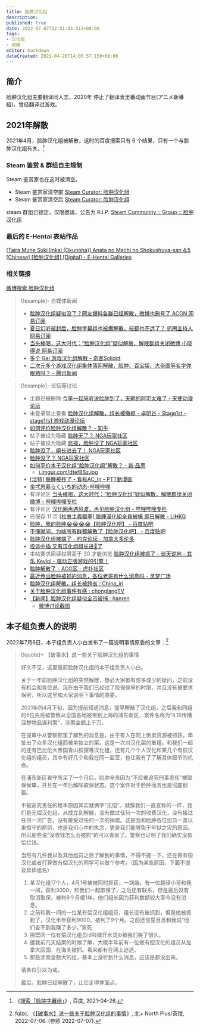 ```yaml
---
title: 脸肿汉化组
description:
published: true
date: 2022-07-07T12:51:03.513+08:00
tags:
- 汉化组
- 动画
editor: markdown
dateCreated: 2021-04-26T14:06:57.159+08:00
---
```


## 简介

脸肿汉化组主要翻译同人志，2020年 停止了翻译表里番动画节目(アニメ新番組)，曾经翻译过游戏。

## 2021年解散

2021年4月，脸肿汉化组被解散，这时的百度搜索只有 6 个结果，只有一个与脸肿汉化组有关。[^oUDij]

[^oUDij]: 《[搜索「脸肿字幕组」](https://archive.is/oUDij "https://www.baidu.com/s?ie=UTF-8&wd=脸肿字幕组")》, 百度, 2021-04-26.

### Steam 鉴赏 & 群组自主规制

Steam 鉴赏家也在这时被清空。

+   Steam 鉴赏家清空前 [Steam Curator: 脸肿汉化组](https://web.archive.org/web/20180124112629/http://store.steampowered.com/curator/29330553-脸肿汉化组/)
+   Steam 鉴赏家清空后 [Steam Curator: 脸肿汉化组](https://web.archive.org/web/20210425163534/https://store.steampowered.com/curator/29330553-脸肿汉化组/)

steam 群组已锁定，仅限邀请，公告为 R.I.P. [Steam Community :: Group :: 脸肿汉化组](https://web.archive.org/web/20210425162802/https://steamcommunity.com/groups/Lianzhong)

### 最后的 E-Hentai 表站作品

[[Taira Mune Suki Iinkai (Okunoha)] Anata no Machi no Shokushuya-san 4.5 [Chinese] [脸肿汉化组] [Digital] - E-Hentai Galleries](https://web.archive.org/web/20210425165133/https://e-hentai.org/g/1895876/f8c5a134e9/?hc=1 "https://archive.is/2AW60")

### 相关链接

[微博搜索 脸肿汉化组](https://archive.is/qHefl "https://s.weibo.com/weibo?q=脸肿汉化组")

> [!example]- 自媒体新闻
>
> +   [脸肿汉化组疑似没了？网友爆料各群已经解散，微博也删号了 ACGN 网易订阅](https://archive.is/XNq0h "https://www.163.com/dy/article/G8EDB8SR0515AE1Q.html")
> +   [夏日幻听被封后，脸肿字幕组也被爆解散，桜都也不远了？ 扒圈主持人 网易订阅](https://archive.is/3rWVJ "https://www.163.com/dy/article/G8FG4QQG0537TR1B.html")
> +   [当头棒喝，这大时代：“脸肿汉化组”疑似解散，解散群组关闭微博 小晓得说 网易订阅](https://archive.is/t7WlM "https://www.163.com/dy/article/G8ENKHOV0535W8V4.html")
> +   [多个 Gal 游戏汉化组解散 - 奇客Solidot](https://web.archive.org/web/20210516082015/https://www.solidot.org/story?sid=67634)
> +   [二次元多个游戏汉化组集体落网解散，脸肿、百宝袋、大帝国等名字你眼熟吗？ - 腾讯新闻](https://web.archive.org/web/20210516081957/https://new.qq.com/omn/20210426/20210426A00MK800.html)

> [!example]- 论坛等讨论
>
> +   主题已被删除 [今早一起来听说脸肿到了，天朝的阿宅太难了 - 天使动漫论坛](https://web.archive.org/web/20210426020838/https://www.tsdm39.net/forum.php?mod=viewthread&tid=1047075)
> +   未登录禁止查看 [脸肿汉化组解散，组长被橄榄 - 卓明谷 - Stage1st - stage1/s1 游戏动漫论坛](https://archive.is/NDMuB "https://bbs.saraba1st.com/2b/thread-2000914-1-1.html")
> +   [如何评价脸肿汉化组解散？ - 知乎](https://archive.is/WOZ1u "https://www.zhihu.com/question/456412220")
> +   帖子被设为隐藏 [脸肿无了？ NGA玩家社区](https://archive.is/ImWuW "https://nga.178.com/read.php?tid=26472518")
> +   帖子被设为隐藏 [悲报，脸肿没了 NGA玩家社区](https://archive.is/Yr4xk "https://bbs.nga.cn/read.php?tid=26480804")
> +   [脸肿没了，组长进去了！ NGA玩家社区](https://archive.is/vfydU "https://bbs.nga.cn/read.php?tid=26477133")
> +   [脸肿没了？ NGA玩家社区](https://archive.is/FYTpc "https://bbs.nga.cn/read.php?tid=26485615")
> +   [如何平价本子汉化组“脸肿汉化组”解散？ - 新·品葱](https://web.archive.org/web/20210425165701/https://pincong.rocks/question/38325)
>     +   [i.imgur.com/dtefBSz.jpg](https://web.archive.org/web/20210425162713/https://i.imgur.com/dtefBSz.jpg)
> +   [[洽特] 臉腫被抄了 - 看板AC_In - PTT動漫區](https://web.archive.org/web/20210426023140if_/https://pttcomics.com/AC_In/1WXDS6a1)
> +   [楽弌思慕らくいち的动态-哔哩哔哩](https://archive.is/MTcWc "https://t.bilibili.com/517518841634134435")
> +   有评论区 [当头棒喝，这大时代：“脸肿汉化组”疑似解散，解散群组关闭微博 - 哔哩哔哩专栏](https://archive.is/YFc8b "https://www.bilibili.com/read/cv11025972")
> +   有评论区 [汉化圈再遇风波，再见脸肿汉化组 - 哔哩哔哩专栏](https://archive.is/4Jasw "https://www.bilibili.com/read/cv11029090")
> +   已保存 11 页 [[社會主義鐵拳] 臉腫漢化組全員被捕 即日解散 - LIHKG](https://web.archive.org/web/20210426135341if_/https://lihkg.com/thread/2503839/page/1)
> +   [脸肿，我的脸肿😭😭😭😭【脸肿汉化吧】 - 百度贴吧](https://archive.is/j0b0j "https://web.archive.org/web/20210426133639/https://tieba.baidu.com/p/7318774777")
> +   [不懂就问，为啥所有群都解散了【脸肿汉化吧】 - 百度贴吧](https://web.archive.org/web/20210426133942/https://tieba.baidu.com/p/7318189757)
> +   [脸肿汉化组被端了 - 约克论坛 - 加拿大多伦多](https://web.archive.org/web/20210426134002/http://forum.yorkbbs.ca/chat/5332541.aspx)
> +   [投诉中插 又有汉化组组长进🍊了](https://web.archive.org/web/20210516082014/https://www.douban.com/group/topic/222858822/)
> +   本帖要求阅读权限高于 30 才能浏览 [脸肿汉化组被抓了 - 谈天说地 - 其乐 Keylol - 驱动正版游戏的引擎！](https://archive.is/xf34Y "https://keylol.com/t708249-1-1")
> +   [脸肿解散了 - ACG区 - 虎扑社区](https://web.archive.org/web/20210516082147/https://bbs.hupu.com/42508388.html)
> +   [最近传出脸肿被抓的消息，各位老哥有什么消息吗 - 灵梦广场](https://web.archive.org/web/20210516082023if_/https://acg.is/d/10031)
> +   [脸肿汉化组解散，组长被跨省 : China_irl](https://web.archive.org/web/20210425162701/https://old.reddit.com/r/China_irl/comments/my03sr/脸肿汉化组解散组长被跨省/)
> +   [关于脸肿汉化组事件有感 : chonglangTV](https://web.archive.org/web/20210426135716/https://old.reddit.com/r/chonglangTV/comments/myq26f/关于脸肿汉化组事件有感/)
> +   [【新闻】脸肿汉化组疑似全员被捕 : hanren](https://web.archive.org/web/20210426135653/https://old.reddit.com/r/hanren/comments/my0694/新闻脸肿汉化组疑似全员被捕/)
>     +   [微博讨论截图](https://web.archive.org/web/20210426140555/https://preview.redd.it/ezfqbpwtr8v61.jpg?width=1077&format=pjpg&auto=webp&s=1def1777cdf9007f6b7ee824cdb03e4208536dbc)

## 本子组负责人的说明

2022年7月6日，本子组负责人小白发布了一篇说明事情原委的文章：[^1526102]

[^1526102]: fqlzc, 《[【破事水】说一些关于脸肿汉化组的事情](https://web.archive.org/web/20220706233255/https://bbs.imoutolove.me/read.php?tid=1526102)》, 北+ North Plus/茶馆, 2022-07-06. (参照 2022-07-07).

> [!quote]+ 【破事水】说一些关于脸肿汉化组的事情
>
> 好久不见，这里是前脸肿汉化组的本子组负责人小白。
>
> 关于一年前脸肿汉化组的突然解散，想必大家都有或多或少的疑问，之前没有机会和各位说。现在由于我们已经过了取保候审的时限，并且没有被要求保密，所以这里和大家说明下事情的原委。
>
> 2021年的4月下旬，因为提前知道消息，提早解散了汉化组，之后我和同组的6位先后被警察从全国各地被带到上海的浦东新区，案件名称为“4.16传播淫秽物品谋利案”，涉案金额上千万。
>
> 在提审中从警察那里了解到的消息是，由于有人在网上倒卖资源被抓获，牵扯出了众多汉化组而被单独立的案。这是一次对汉化届的重锤。和我们一起的还有巴比伦大帝国青山狐狸等汉化组，还有几个个人汉化和某几个有偿汉化组的组员，其中有好几个和我在同一监室，也让我有了了解具体细节的机会。
>
> 在浦东新区看守所呆了一个月后，脸肿全员因为“不应被追究刑事责任”被取保候审，并且在一年后解除取保状态。这个案件对于脸肿而言也是彻底翻篇。
>
> 不被追究责任的根本原因其实就俩字“无偿”。就像我们一直宣称的一样，我们是无偿汉化组，从成立到解散，没有做过任何一次的收费汉化，没有接过任何一次广告，没有接受过任何一次的捐赠。这是我和脸肿各位组员一直以来恪守的原则，也是我们心中的执念，更是我们能够免于牢狱之灾的原因。所以那些说“没收钱怎么会被抓”的可以省省了。警察也证明了我们确实没有恰烂钱。
>
> 当然有几件我以及其他组员之后了解到的事情，不得不提一下，还在做有偿汉化或者打算做有偿汉化的同学可以做个参考。（因为某些原因，下面不提及具体组名）
>
> 1.  某汉化组17个人，4月1号被被同时抓获，一锅端。有一位翻译小哥和我一间，获利3000，和我们一起取保了，之后还有联系，但是最后没有取消取保，被判6个月缓1年。他们组长因为获利数额较大至今没有消息。
> 2.  之前和我一间的一位某有偿汉化组组员，组长没有被抓到，但是他被抓到了，汉化半年获利9000，被判了9个月。之前还信誓旦旦和我说“他们查不到我赚了多少。”笑死
> 3.  隔壁间一位有偿汉化组员id叫做开水烫jb被我们笑了很久。
> 4.  据我前几天结案的时候了解，大概半年前有一位做有偿汉化的组员从加拿大回国，在海关被抓。看来都有在网上追逃。
> 5.  那些涉案金额大的组，基本上没听到什么消息，应该是都没出来。
>
> 请各位引以为戒。
>
> 最后，脸肿已经解散了，让它走得体面点。
